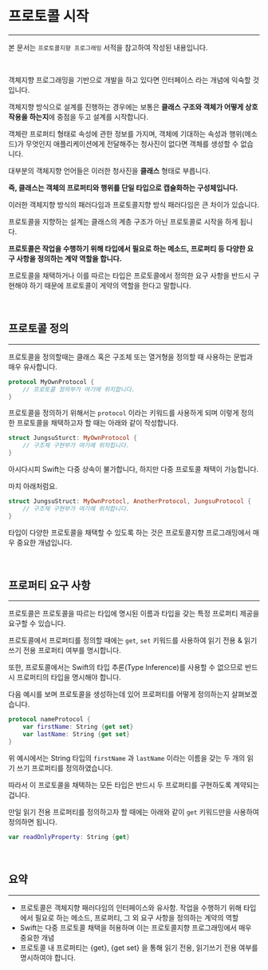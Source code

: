 # 프로토콜 시작
---

본 문서는 `프로토콜지향 프로그래밍` 서적을 참고하여 작성된 내용입니다.

<br>

객체지향 프로그래밍을 기반으로 개발을 하고 있다면 인터페이스 라는 개념에 익숙할 것 입니다.

객체지향 방식으로 설계를 진행하는 경우에는 보통은 **클래스 구조와 객체가 어떻게 상호작용을 하는지**에 중점을 두고 설계를 시작합니다.

객체란 프로퍼티 형태로 속성에 관한 정보를 가지며, 객체에 기대하는 속성과 행위(메소드)가 무엇인지 애플리케이션에게 전달해주는 청사진이 없다면 객체를 생성할 수 없습니다.

대부분의 객체지향 언어들은 이러한 청사진을 **클래스** 형태로 부릅니다.

**즉, 클래스는 객체의 프로퍼티와 행위를 단일 타입으로 캡슐화하는 구성체입니다.**

이러한 객체지향 방식의 패러다임과 프로토콜지향 방식 패러다임은 큰 차이가 있습니다.

프로토콜을 지향하는 설계는 클래스의 계층 구조가 아닌 프로토콜로 시작을 하게 됩니다.

**프로토콜은 작업을 수행하기 위해 타입에서 필요로 하는 메소드, 프로퍼티 등 다양한 요구 사항을 정의하는 계약 역할을 합니다.**

프로토콜을 채택하거나 이를 따르는 타입은 프로토콜에서 정의한 요구 사항을 반드시 구현해야 하기 때문에 프로토콜이 게약의 역할을 한다고 말합니다.

<br>

## 프로토콜 정의
---

프로토콜을 정의할때는 클래스 혹은 구조체 또는 열거형을 정의할 때 사용하는 문법과 매우 유사합니다.

```swift
protocol MyOwnProtocol {
    // 프로토콜 정의부가 여기에 위치합니다.
}
```

프로토콜을 정의하기 위해서는 `protocol` 이라는 키워드를 사용하게 되며 이렇게 정의한 프로토콜을 채택하고자 할 때는 아래와 같이 작성합니다.

```swift
struct JungsuSturct: MyOwnProtocol {
    // 구조체 구현부가 여기에 위차힙니다.
}
```

아시다시피 Swift는 다중 상속이 불가합니다, 하지만 다중 프로토콜 채택이 가능합니다.

마치 아래처럼요.

```swift
struct JungsuStruct: MyOwnProtocl, AnotherProtocol, JungsuProtocol {
    // 구조체 구현부가 여기에 위치합니다.
}
```

타입이 다양한 프로토콜을 채택할 수 있도록 하는 것은 프로토콜지향 프로그래밍에서 매우 중요한 개념입니다.

<br>

## 프로퍼티 요구 사항
---

프로토콜은 프로토콜을 따르는 타입에 명시된 이름과 타입을 갖는 특정 프로퍼티 제공을 요구할 수 있습니다.

프로토콜에서 프로퍼티를 정의할 때에는 `get`, `set` 키워드를 사용하여 읽기 전용 & 읽기 쓰기 전용 프로퍼티 여부를 명시합니다.

또한, 프로토콜에서는 Swift의 타입 추론(Type Inference)를 사용할 수 없으므로 반드시 프로퍼티의 타입을 명시해야 합니다.

다음 예시를 보며 프로토콜을 생성하는데 있어 프로퍼티를 어떻게 정의하는지 살펴보겠습니다.

```swift
protocol nameProtocol {
    var firstName: String {get set}
    var lastName: String {get set}
}
```

위 예시에서는 String 타입의 `firstName` 과 `lastName` 이라는 이름을 갖는 두 개의 읽기 쓰기 프로퍼티를 정의하였습니다.

따라서 이 프로토콜을 채택하는 모든 타입은 반드시 두 프로퍼티를 구현하도록 계약되는 겁니다.

만일 읽기 전용 프로퍼티를 정의하고자 할 때에는 아래와 같이 `get` 키워드만을 사용하여 정의하면 됩니다.

```swift
var readOnlyProperty: String {get}
```



<br>

## 요약
---

- 프로토콜은 객체지향 패러다임의 인터페이스와 유사함. 작업을 수행하기 위해 타입에서 필요로 하는 메소드, 프로퍼티, 그 외 요구 사항을 정의하는 계약의 역할
- Swift는 다중 프로토콜 채택을 허용하며 이는 프로토콜지향 프로그래밍에서 매우 중요한 개념
- 프로토콜 내 프로퍼티는 {get}, {get set} 을 통해 읽기 전용, 읽기쓰기 전용 여부를 명시하여야 합니다.
